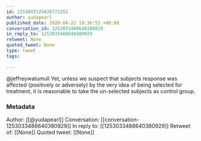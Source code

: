 ```yaml
---
id: 1253045125820772352
author: yudapearl
published_date: 2020-04-22 19:36:53 +00:00
conversation_id: 1253033488640380929
in_reply_to: 1253033488640380929
retweet: None
quoted_tweet: None
type: tweet
tags:

---
```


@jeffreywatumull Yet, unless we suspect that subjects response was affected (positively or adversely) by the very idea of  being selected for treatment, it is reasonable to take the un-selected subjects as control group.

### Metadata

Author: [[@yudapearl]]
Conversation: [[conversation-1253033488640380929]]
In reply to: [[1253033488640380929]]
Retweet of: [[None]]
Quoted tweet: [[None]]
